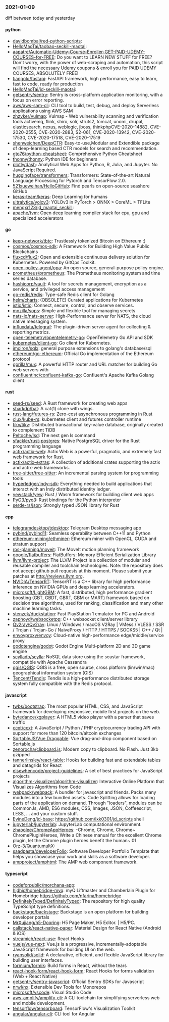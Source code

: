 ### 2021-01-09
diff between today and yesterday

#### python
* [davidbombal/red-python-scripts](https://github.com/davidbombal/red-python-scripts): 
* [HelloMaoTai/taobao-seckill-maotai](https://github.com/HelloMaoTai/taobao-seckill-maotai): 
* [aapatre/Automatic-Udemy-Course-Enroller-GET-PAID-UDEMY-COURSES-for-FREE](https://github.com/aapatre/Automatic-Udemy-Course-Enroller-GET-PAID-UDEMY-COURSES-for-FREE): Do you want to LEARN NEW STUFF for FREE? Don't worry, with the power of web-scraping and automation, this script will find the necessary Udemy coupons & enroll you for PAID UDEMY COURSES, ABSOLUTELY FREE!
* [tiangolo/fastapi](https://github.com/tiangolo/fastapi): FastAPI framework, high performance, easy to learn, fast to code, ready for production
* [HelloMaoTai/jd-seckill-maotai](https://github.com/HelloMaoTai/jd-seckill-maotai): 
* [getsentry/sentry](https://github.com/getsentry/sentry): Sentry is cross-platform application monitoring, with a focus on error reporting.
* [aws/aws-sam-cli](https://github.com/aws/aws-sam-cli): CLI tool to build, test, debug, and deploy Serverless applications using AWS SAM
* [zhzyker/vulmap](https://github.com/zhzyker/vulmap): Vulmap - Web vulnerability scanning and verification tools activemq, flink, shiro, solr, struts2, tomcat, unomi, drupal, elasticsearch, nexus, weblogic, jboss, thinkphpCVE-2020-14882, CVE-2020-2555, CVE-2020-2883, S2-061, CVE-2020-13942, CVE-2020-17530, CVE-2020-17518, CVE-2020-17519
* [shenweichen/DeepCTR](https://github.com/shenweichen/DeepCTR): Easy-to-use,Modular and Extendible package of deep-learning based CTR models for search and recommendation.
* [gto76/python-cheatsheet](https://github.com/gto76/python-cheatsheet): Comprehensive Python Cheatsheet
* [thonny/thonny](https://github.com/thonny/thonny): Python IDE for beginners
* [plotly/dash](https://github.com/plotly/dash): Analytical Web Apps for Python, R, Julia, and Jupyter. No JavaScript Required.
* [huggingface/transformers](https://github.com/huggingface/transformers): Transformers: State-of-the-art Natural Language Processing for Pytorch and TensorFlow 2.0.
* [521xueweihan/HelloGitHub](https://github.com/521xueweihan/HelloGitHub): Find pearls on open-source seashore  GitHub 
* [keras-team/keras](https://github.com/keras-team/keras): Deep Learning for humans
* [ultralytics/yolov3](https://github.com/ultralytics/yolov3): YOLOv3 in PyTorch > ONNX > CoreML > TFLite
* [mengxr123/jd_maotai_seckill](https://github.com/mengxr123/jd_maotai_seckill): 
* [apache/tvm](https://github.com/apache/tvm): Open deep learning compiler stack for cpu, gpu and specialized accelerators

#### go
* [keep-network/tbtc](https://github.com/keep-network/tbtc): Trustlessly tokenized Bitcoin on Ethereum ;)
* [cosmos/cosmos-sdk](https://github.com/cosmos/cosmos-sdk):  A Framework for Building High Value Public Blockchains 
* [fluxcd/flux2](https://github.com/fluxcd/flux2): Open and extensible continuous delivery solution for Kubernetes. Powered by GitOps Toolkit.
* [open-policy-agent/opa](https://github.com/open-policy-agent/opa): An open source, general-purpose policy engine.
* [prometheus/prometheus](https://github.com/prometheus/prometheus): The Prometheus monitoring system and time series database.
* [hashicorp/vault](https://github.com/hashicorp/vault): A tool for secrets management, encryption as a service, and privileged access management
* [go-redis/redis](https://github.com/go-redis/redis): Type-safe Redis client for Golang
* [helm/charts](https://github.com/helm/charts): (OBSOLETE) Curated applications for Kubernetes
* [istio/istio](https://github.com/istio/istio): Connect, secure, control, and observe services.
* [mozilla/sops](https://github.com/mozilla/sops): Simple and flexible tool for managing secrets
* [nats-io/nats-server](https://github.com/nats-io/nats-server): High-Performance server for NATS, the cloud native messaging system.
* [influxdata/telegraf](https://github.com/influxdata/telegraf): The plugin-driven server agent for collecting & reporting metrics.
* [open-telemetry/opentelemetry-go](https://github.com/open-telemetry/opentelemetry-go): OpenTelemetry Go API and SDK
* [kubernetes/client-go](https://github.com/kubernetes/client-go): Go client for Kubernetes.
* [jmoiron/sqlx](https://github.com/jmoiron/sqlx): general purpose extensions to golang's database/sql
* [ethereum/go-ethereum](https://github.com/ethereum/go-ethereum): Official Go implementation of the Ethereum protocol
* [gorilla/mux](https://github.com/gorilla/mux): A powerful HTTP router and URL matcher for building Go web servers with 
* [confluentinc/confluent-kafka-go](https://github.com/confluentinc/confluent-kafka-go): Confluent's Apache Kafka Golang client

#### rust
* [seed-rs/seed](https://github.com/seed-rs/seed): A Rust framework for creating web apps
* [sharkdp/bat](https://github.com/sharkdp/bat): A cat(1) clone with wings.
* [rust-lang/futures-rs](https://github.com/rust-lang/futures-rs): Zero-cost asynchronous programming in Rust
* [clux/kube-rs](https://github.com/clux/kube-rs): kubernetes client and futures controller runtime
* [tikv/tikv](https://github.com/tikv/tikv): Distributed transactional key-value database, originally created to complement TiDB
* [Peltoche/lsd](https://github.com/Peltoche/lsd): The next gen ls command
* [sfackler/rust-postgres](https://github.com/sfackler/rust-postgres): Native PostgreSQL driver for the Rust programming language
* [actix/actix-web](https://github.com/actix/actix-web): Actix Web is a powerful, pragmatic, and extremely fast web framework for Rust.
* [actix/actix-extras](https://github.com/actix/actix-extras): A collection of additional crates supporting the actix and actix-web frameworks.
* [tree-sitter/tree-sitter](https://github.com/tree-sitter/tree-sitter): An incremental parsing system for programming tools
* [hyperledger/indy-sdk](https://github.com/hyperledger/indy-sdk): Everything needed to build applications that interact with an Indy distributed identity ledger.
* [yewstack/yew](https://github.com/yewstack/yew): Rust / Wasm framework for building client web apps
* [PyO3/pyo3](https://github.com/PyO3/pyo3): Rust bindings for the Python interpreter
* [serde-rs/json](https://github.com/serde-rs/json): Strongly typed JSON library for Rust

#### cpp
* [telegramdesktop/tdesktop](https://github.com/telegramdesktop/tdesktop): Telegram Desktop messaging app
* [pybind/pybind11](https://github.com/pybind/pybind11): Seamless operability between C++11 and Python
* [ethereum-mining/ethminer](https://github.com/ethereum-mining/ethminer): Ethereum miner with OpenCL, CUDA and stratum support
* [ros-planning/moveit](https://github.com/ros-planning/moveit):  The MoveIt motion planning framework
* [google/flatbuffers](https://github.com/google/flatbuffers): FlatBuffers: Memory Efficient Serialization Library
* [llvm/llvm-project](https://github.com/llvm/llvm-project): The LLVM Project is a collection of modular and reusable compiler and toolchain technologies. Note: the repository does not accept github pull requests at this moment. Please submit your patches at http://reviews.llvm.org.
* [NVIDIA/TensorRT](https://github.com/NVIDIA/TensorRT): TensorRT is a C++ library for high performance inference on NVIDIA GPUs and deep learning accelerators.
* [microsoft/LightGBM](https://github.com/microsoft/LightGBM): A fast, distributed, high performance gradient boosting (GBT, GBDT, GBRT, GBM or MART) framework based on decision tree algorithms, used for ranking, classification and many other machine learning tasks.
* [stenzek/duckstation](https://github.com/stenzek/duckstation): Fast PlayStation 1 emulator for PC and Android
* [zaphoyd/websocketpp](https://github.com/zaphoyd/websocketpp): C++ websocket client/server library
* [Qv2ray/Qv2ray](https://github.com/Qv2ray/Qv2ray):  Linux / Windows / macOS  V2Ray  |  VMess / VLESS / SSR / Trojan / Trojan-Go / NaiveProxy / HTTP / HTTPS / SOCKS5 |  C++ / Qt  |  
* [envoyproxy/envoy](https://github.com/envoyproxy/envoy): Cloud-native high-performance edge/middle/service proxy
* [godotengine/godot](https://github.com/godotengine/godot): Godot Engine  Multi-platform 2D and 3D game engine
* [scylladb/scylla](https://github.com/scylladb/scylla): NoSQL data store using the seastar framework, compatible with Apache Cassandra
* [qgis/QGIS](https://github.com/qgis/QGIS): QGIS is a free, open source, cross platform (lin/win/mac) geographical information system (GIS)
* [Tencent/Tendis](https://github.com/Tencent/Tendis): Tendis is a high-performance distributed storage system fully compatible with the Redis protocol.

#### javascript
* [twbs/bootstrap](https://github.com/twbs/bootstrap): The most popular HTML, CSS, and JavaScript framework for developing responsive, mobile first projects on the web.
* [bytedance/xgplayer](https://github.com/bytedance/xgplayer): A HTML5 video player with a parser that saves traffic
* [ccxt/ccxt](https://github.com/ccxt/ccxt): A JavaScript / Python / PHP cryptocurrency trading API with support for more than 120 bitcoin/altcoin exchanges
* [SortableJS/Vue.Draggable](https://github.com/SortableJS/Vue.Draggable): Vue drag-and-drop component based on Sortable.js
* [zenorocha/clipboard.js](https://github.com/zenorocha/clipboard.js):  Modern copy to clipboard. No Flash. Just 3kb gzipped 
* [tannerlinsley/react-table](https://github.com/tannerlinsley/react-table):  Hooks for building fast and extendable tables and datagrids for React
* [elsewhencode/project-guidelines](https://github.com/elsewhencode/project-guidelines): A set of best practices for JavaScript projects
* [algorithm-visualizer/algorithm-visualizer](https://github.com/algorithm-visualizer/algorithm-visualizer): Interactive Online Platform that Visualizes Algorithms from Code
* [webpack/webpack](https://github.com/webpack/webpack): A bundler for javascript and friends. Packs many modules into a few bundled assets. Code Splitting allows for loading parts of the application on demand. Through "loaders", modules can be CommonJs, AMD, ES6 modules, CSS, Images, JSON, Coffeescript, LESS, ... and your custom stuff.
* [EvineDeng/jd-base](https://github.com/EvineDeng/jd-base): https://github.com/lxk0301/jd_scripts shell
* [jupyterlab/jupyterlab](https://github.com/jupyterlab/jupyterlab): JupyterLab computational environment.
* [zhaoolee/ChromeAppHeroes](https://github.com/zhaoolee/ChromeAppHeroes): -Chrome, Chrome, Chrome~ ChromePluginHeroes, Write a Chinese manual for the excellent Chrome plugin, let the Chrome plugin heroes benefit the human~ 01
* [Orz-3/QuantumultX](https://github.com/Orz-3/QuantumultX): 
* [saadpasta/developerFolio](https://github.com/saadpasta/developerFolio):  Software Developer Portfolio Template that helps you showcase your work and skills as a software developer.
* [ampproject/amphtml](https://github.com/ampproject/amphtml): The AMP web component framework.

#### typescript
* [codeforpublic/morchana-app](https://github.com/codeforpublic/morchana-app): 
* [hjdhjd/homebridge-myq](https://github.com/hjdhjd/homebridge-myq):  myQ Liftmaster and Chamberlain Plugin for Homebridge https://github.com/nfarina/homebridge
* [DefinitelyTyped/DefinitelyTyped](https://github.com/DefinitelyTyped/DefinitelyTyped): The repository for high quality TypeScript type definitions.
* [backstage/backstage](https://github.com/backstage/backstage): Backstage is an open platform for building developer portals
* [MrXujiang/h5-Dooring](https://github.com/MrXujiang/h5-Dooring): H5 Page Maker, H5 Editor. | H5/PC.
* [callstack/react-native-paper](https://github.com/callstack/react-native-paper): Material Design for React Native (Android & iOS)
* [streamich/react-use](https://github.com/streamich/react-use): React Hooks  
* [vuejs/vue-next](https://github.com/vuejs/vue-next):  Vue.js is a progressive, incrementally-adoptable JavaScript framework for building UI on the web.
* [ryansolid/solid](https://github.com/ryansolid/solid): A declarative, efficient, and flexible JavaScript library for building user interfaces.
* [formium/formik](https://github.com/formium/formik): Build forms in React, without the tears 
* [react-hook-form/react-hook-form](https://github.com/react-hook-form/react-hook-form):  React Hooks for forms validation (Web + React Native)
* [getsentry/sentry-javascript](https://github.com/getsentry/sentry-javascript): Official Sentry SDKs for Javascript
* [nrwl/nx](https://github.com/nrwl/nx): Extensible Dev Tools for Monorepos
* [microsoft/vscode](https://github.com/microsoft/vscode): Visual Studio Code
* [aws-amplify/amplify-cli](https://github.com/aws-amplify/amplify-cli): A CLI toolchain for simplifying serverless web and mobile development.
* [tensorflow/tensorboard](https://github.com/tensorflow/tensorboard): TensorFlow's Visualization Toolkit
* [angular/angular-cli](https://github.com/angular/angular-cli): CLI tool for Angular
